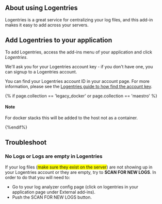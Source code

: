 

## About using Logentries

Logentries is a great service for centralizing your log files, and this add-in makes it easy to add across your servers.

## Add Logentries to your application
To add Logentries, access the add-ins menu of your application and click _Logentries_.

We'll ask you for your Logentries account key - if you don't have one, you can signup to a Logentries account.

You can find your Logentries account ID in your account page. For more information, please see the [Logentries guide to how find the account key](https://docs.logentries.com/docs/accountkey/).

{% if page.collection == 'legacy_docker' or page.collection == 'maestro' %}
#### Note
<div class="notice notice-danger">
	<p>For docker stacks this will be added to the host not as a container.</p>
</div>
{%endif%}

## Troubleshoot

### No Logs or Logs are empty in Logentries

If your log files (<span style="background-color: #FFFF00">make sure they exist on the server</span>) are not showing up in your Logentries account or they are empty, try to <b>SCAN FOR NEW LOGS</b>. In order to do that you will need to:

- Go to your log analyzer config page (click on logentries in your application page under External add-ins).
- Push the SCAN FOR NEW LOGS button.